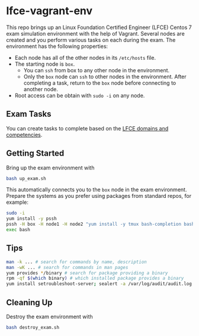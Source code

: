 # lfce-vagrant-env

This repo brings up an Linux Foundation Certified Engineer (LFCE) Centos 7 exam simulation environment with the help of Vagrant. Several nodes are created and you perform various tasks on each during the exam. The environment has the following properties:

- Each node has all of the other nodes in its `/etc/hosts` file. 
- The starting node is `box`. 
    - You can `ssh` from box to any other node in the environment. 
    - Only the `box` node can `ssh` to other nodes in the environment. After completing a task, return to the `box` node before connecting to another node. 
- Root access can be obtain with `sudo -i` on any node.

## Exam Tasks

You can create tasks to complete based on the [LFCE domains and competencies](https://training.linuxfoundation.org/certification/linux-foundation-certified-engineer-lfce/#domains).

## Getting Started

Bring up the exam environment with

```sh
bash up_exam.sh
```

This automatically connects you to the `box` node in the exam environment. Prepare the systems as you prefer using packages from standard repos, for example:

```sh
sudo -i
yum install -y pssh
pssh -H box -H node1 -H node2 "yum install -y tmux bash-completion bash-completion-extras && mandb"
exec bash
```

## Tips

```sh
man -k ... # search for commands by name, description
man -wK ... # search for commands in man pages
yum provides */binary # search for package providing a binary
rpm -qf $(which binary) # which installed package provides a binary
yum install setroubleshoot-server; sealert -a /var/log/audit/audit.log # Suggest resolutions for SELinux AVCs
```

## Cleaning Up

Destroy the exam environment with

```sh
bash destroy_exam.sh
```